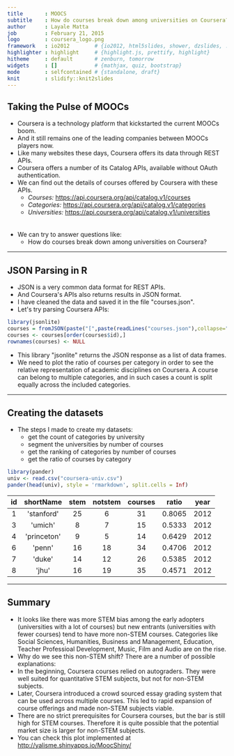 ```yaml
---
title       : MOOCS
subtitle    : How do courses break down among universities on Coursera?
author      : Layale Matta
job         : February 21, 2015
logo        : coursera_logo.png
framework   : io2012        # {io2012, html5slides, shower, dzslides, ...}
highlighter : highlight     # {highlight.js, prettify, highlight}
hitheme     : default       # zenburn, tomorrow  
widgets     : []            # {mathjax, quiz, bootstrap}
mode        : selfcontained # {standalone, draft}
knit        : slidify::knit2slides
---
```


## Taking the Pulse of MOOCs

* Coursera is a technology platform that kickstarted the current MOOCs boom.
* And it still remains one of the leading companies between MOOCs players now. 
* Like many websites these days, Coursera offers its data through REST APIs.
* Coursera offers a number of its Catalog APIs, available without OAuth authentication.
* We can find out the details of courses offered by Coursera with these APIs.
  * _Courses:_ https://api.coursera.org/api/catalog.v1/courses
  * _Categories:_ https://api.coursera.org/api/catalog.v1/categories
  * _Universities:_ https://api.coursera.org/api/catalog.v1/universities  
<br><br>
* We can try to answer questions like:
  * How do courses break down among universities on Coursera?

---  

## JSON Parsing in R

* JSON is a very common data format for REST APIs.
* And Coursera's APIs also returns results in JSON format.
* I have cleaned the data and saved it in the file "courses.json".
* Let's try parsing Coursera APIs:


```r
library(jsonlite)
courses = fromJSON(paste("[",paste(readLines("courses.json"),collapse=","),"]"))
courses <- courses[order(courses$id),]
rownames(courses) <- NULL
```
* This library "jsonlite" returns the JSON response as a list of data frames.
* We need to plot the ratio of courses per category in order to see the relative representation of academic disciplines on Coursera. A course can belong to multiple categories, and in such cases a count is split equally across the included categories. 

--- 

## Creating the datasets

* The steps I made to create my datasets:
  * get the count of categories by university
  * segment the universities by number of courses
  * get the ranking of categories by number of courses
  * get the ratio of courses by category
  

```r
library(pander)
univ <- read.csv("coursera-univ.csv")
pander(head(univ), style = 'rmarkdown', split.cells = Inf)
```



|  id  |  shortName  |  stem  |  notstem  |  courses  |  ratio  |  year  |
|:----:|:-----------:|:------:|:---------:|:---------:|:-------:|:------:|
|  1   | 'stanford'  |   25   |     6     |    31     | 0.8065  |  2012  |
|  3   |   'umich'   |   8    |     7     |    15     | 0.5333  |  2012  |
|  4   | 'princeton' |   9    |     5     |    14     | 0.6429  |  2012  |
|  6   |   'penn'    |   16   |    18     |    34     | 0.4706  |  2012  |
|  7   |   'duke'    |   14   |    12     |    26     | 0.5385  |  2012  |
|  8   |    'jhu'    |   16   |    19     |    35     | 0.4571  |  2012  |

---

## Summary

* It looks like there was more STEM bias among the early adopters (universities with a lot of courses) but new entrants (universities with fewer courses) tend to have more non-STEM courses. Categories like Social Sciences, Humanities, Business and Management, Education, Teacher Professioal Development, Music, Film and Audio are on the rise.
* Why do we see this non-STEM shift? There are a number of possible explanations: 
* In the beginning, Coursera courses relied on autograders. They were well suited for quantitative STEM subjects, but not for non-STEM subjects. 
* Later, Coursera introduced a crowd sourced essay grading system that can be used across multiple courses. This led to rapid expansion of course offerings and made non-STEM subjects viable. 
* There are no strict prerequisites for Coursera courses, but the bar is still high for STEM courses. Therefore it is quite possible that the potential market size is larger for non-STEM subjects.
* You can check this plot implemented at http://yalisme.shinyapps.io/MoocShiny/

